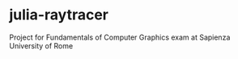 # julia-raytracer
Project for Fundamentals of Computer Graphics exam at Sapienza University of Rome
